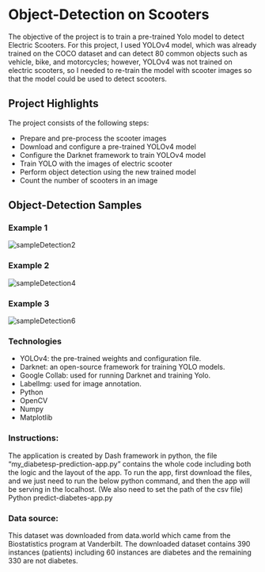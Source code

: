 # Object-Detection on Scooters
The objective of the project is to train a pre-trained Yolo model to detect Electric Scooters. For this project, I used YOLOv4 model, which was already trained on the COCO dataset and can detect 80 common objects such as vehicle, bike, and motorcycles; however, YOLOv4 was not trained on electric scooters, so I needed to re-train the model with scooter images so that the model could be used to detect scooters.

## Project Highlights
The project consists of the following steps:
* Prepare and pre-process the scooter images
* Download and configure a pre-trained YOLOv4 model
* Configure the Darknet framework to train YOLOv4 model
* Train YOLO with the images of electric scooter
* Perform object detection using the new trained model
* Count the number of scooters in an image

## Object-Detection Samples
### Example 1
![sampleDetection2](https://user-images.githubusercontent.com/118564295/220785252-30c18320-f319-4b79-92ef-0665b541fc84.JPG)

### Example 2
![sampleDetection4](https://user-images.githubusercontent.com/118564295/220785286-79463729-4495-4693-a25f-2c1d5d4a6b23.JPG)

### Example 3
![sampleDetection6](https://user-images.githubusercontent.com/118564295/220785320-c89b81de-902b-47da-af78-62328e0045a1.JPG)

### Technologies
* YOLOv4: the pre-trained weights and configuration file.
* Darknet: an open-source framework for training YOLO models.
* Google Collab: used for running Darknet and training Yolo.
* LabelImg: used for image annotation.
* Python
* OpenCV
* Numpy
* Matplotlib


### Instructions:
The application is created by Dash framework in python, the file “my_diabetesp-prediction-app.py” contains the whole code including both the logic and the layout of the app. 
To run the app, first download the files, and we just need to run the below python command, and then the app will be serving in the localhost. (We also need to set the path of the csv file)
Python predict-diabetes-app.py

### Data source:
This dataset was downloaded from data.world which came from the Biostatistics program at Vanderbilt.
The downloaded dataset contains 390 instances (patients) including 60 instances are diabetes and the remaining 330 are not diabetes.
